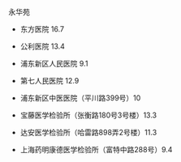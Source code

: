 永华苑

- 东方医院  16.7

- 公利医院  13.4

- 浦东新区人民医院  9.1

- 第七人民医院  12.9

- 浦东新区中医医院（平川路399号）10

- 宝藤医学检验所（张衡路180号3号楼）13.3

- 达安医学检验所（哈雷路898弄2号楼）11.3

- 上海药明康德医学检验所（富特中路288号）9.4

  

